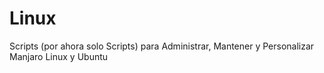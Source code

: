 # Linux
Scripts (por ahora solo Scripts) para Administrar, Mantener y Personalizar Manjaro Linux y Ubuntu
